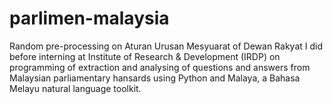 # parlimen-malaysia

Random pre-processing on Aturan Urusan Mesyuarat of Dewan Rakyat I did before interning at Institute of Research & Development (IRDP) on programming of extraction and analysing of questions and answers from Malaysian parliamentary hansards using Python and Malaya, a Bahasa Melayu natural language toolkit.

